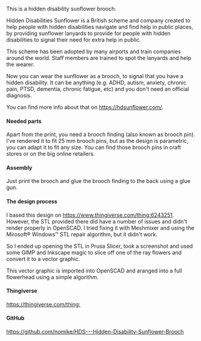 This is a hidden disability sunflower brooch.

Hidden Disabilities Sunflower is a British scheme and company created to help people with hidden
disabilities navigate and find help in public places, by providing sunflower lanyards to provide for
people with hidden disabilities to signal their need for extra help in public.

This scheme has been adopted by many airports and train companies around the world. Staff members
are trained to spot the lanyards and help the wearer.

Now you can wear the sunflower as a brooch, to signal that you have a hidden disability. It can be
anything (e.g. ADHD, autism, anxiety, chronic pain, PTSD, dementia, chronic fatigue, etc) and you don't
need an official diagnosis.

You can find more info about that on <https://hdsunflower.com/>.

#### Needed parts

Apart from the print, you need a brooch finding (also known as
brooch pin). I've rendered it to fit 25 mm brooch pins, but as the design is parametric, you can
adapt it to fit any size. You can find those brooch pins in craft stores or on the big online
retailers.

#### Assembly

Just print the brooch and glue the brooch finding to the back using a glue gun.

#### The design process

I based this design on <https://www.thingiverse.com/thing:6243251>. However, the STL provided there
did have a number of issues and didn't render properly in OpenSCAD. I tried fixing it with Meshmixer
and using the Mirosoft® Windows™ STL repair algorithm, but it didn't work.

So I ended up opening the STL in Prusa Slicer, took a screenshot and used some GIMP and Inkscape
magic to slice off one of the ray flowers and convert it to a vector graphic.

This vector graphic is imported into OpenSCAD and aranged into a full flowerhead using a simple
algorithm.

#### Thingiverse

<https://thingiverse.com/thing:>

#### GitHub

<https://github.com/nomike/HDS---Hidden-Disability-Sunflower-Brooch>
